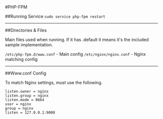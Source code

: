 #PHP-FPM

##Running Service
```sudo service php-fpm restart```

---

##Directories & Files

Main files used when running.  If it has .default it means it's the included sample implementation.

```/etc/php-fpm.d/www.conf``` - Main config
```/etc/nginx/nginx.conf``` - Nginx matching config

---

##Www.conf Config

To match Nginx settings, must use the following.

```
listen.owner = nginx
listen.group = nginx
listen.mode = 0664
user = nginx
group = nginx
listen = 127.0.0.1:9000
```